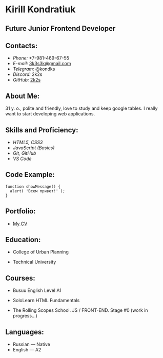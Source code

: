 # Kirill Kondratiuk 

## **Future Junior Frontend Developer**

## **Contacts:**
* *Phone:* +7-981-469-67-55
* *E-mail:* 3k3s3k@gmail.com
* *Telegram:* @kondks
* *Discord:* 2k2s
* *GitHub:* [2k2s](https://github.com/2k2s)
## **About Me:**

31 y. o., polite and friendly, love to study and keep google tables. 
I really want to start developing web applications.
## **Skills and Proficiency:**

* *HTML5, CSS3*
* *JavaScript (Basics)*
* *Git, GitHub*
* *VS Code*

## **Code Example:**

```
function showMessage() {
  alert( 'Всем привет!' );
}
```

## **Portfolio:**

* [My CV](https://2k2s.github.io/rsschool-cv/cv)

## **Education:**

* College of Urban Planning

* Technical University

## **Courses:**

* Busuu English Level A1

* SoloLearn HTML Fundamentals

*  The Rolling Scopes School. JS / FRONT-END. Stage #0 (work in progress...)

## **Languages:**

* Russian — Native
* English — A2
